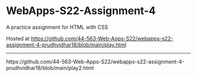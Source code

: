# WebApps-S22-Assignment-4
A practice assignment for HTML with CSS

Hosted at https://github.com/44-563-Web-Apps-S22/webapps-s22-assignment-4-prudhvidhar18/blob/main/play.html
<hr>
https://github.com/44-563-Web-Apps-S22/webapps-s22-assignment-4-prudhvidhar18/blob/main/play2.html